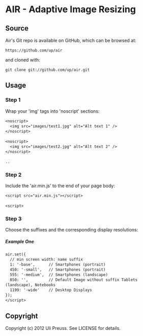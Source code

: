 AIR - Adaptive Image Resizing
====

## Source

Air's Git repo is available on GitHub, which can be browsed at:

    https://github.com/up/air

and cloned with:

    git clone git://github.com/up/air.git


## Usage

### Step 1

Wrap your 'img' tags into 'noscript' sections:

	<noscript>
	  <img src="images/test1.jpg" alt="Alt text 1" />
	</noscript>
	
	<noscript>
	  <img src="images/test2.jpg" alt="Alt text 2" />
	</noscript> 
	
	..   
	
### Step 2

Include the 'air.min.js' to the end of your page body:

	<script src="air.min.js"></script>
	
	<script>  


### Step 3

Choose the suffixes and the corresponding display resolutions:

##### Example One

	air.set({
	  // min screen width: name suffix
	  1: '-base',      // Smartphones (portrait)  
	  450: '-small',   // Smartphones (portrait)  
	  555: '-medium',  // Smartphones (landscape)
	  850: '',         // Default Image without suffix Tablets (landscape), Notebooks 
	  1199: '-wide'    // Desktop Displays
	});
	</script>

  


## Copyright

Copyright (c) 2012 Uli Preuss. See LICENSE for details.